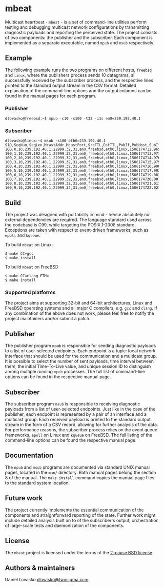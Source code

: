 # mbeat
Multicast heartbeat - `mbeat` - is a set of command-line utilities perform
testing and debugging multicast network configurations by transmitting
diagnostic payloads and reporting the perceived state. The project
consists of two components: the publisher and the subscriber. Each
component is implemented as a separate executable, named `mpub` and `msub`
respectively.

## Example
The following example runs the two programs on different hosts, `freebsd`
and `linux`, where the publishers process sends 10 datagrams, all
successfully received by the subscriber process, and the respective lines
printed to the standard output stream in the CSV format. Detailed
explanation of the command-line options and the output columns can be
found in the manual pages for each program.

### Publisher
```
dlovasko@freebsd:~$ mpub -c10 -s100 -t32 -i1s em0=239.192.40.1
```

### Subscriber
```
dlovasko@linux:~$ msub -s100 eth0=239.192.40.1
SID,SeqNum,SeqLen,McastAddr,McastPort,SrcTTL,DstTTL,PubIf,PubHost,SubIf,SubHost,TimeDep,TimeArr
100,0,10,239.192.40.1,22999,32,31,em0,freebsd,eth0,linux,1506174712.965,1506174712.965
100,1,10,239.192.40.1,22999,32,31,em0,freebsd,eth0,linux,1506174713.971,1506174713.971
100,2,10,239.192.40.1,22999,32,31,em0,freebsd,eth0,linux,1506174714.976,1506174714.977
100,3,10,239.192.40.1,22999,32,31,em0,freebsd,eth0,linux,1506174715.979,1506174715.979
100,4,10,239.192.40.1,22999,32,31,em0,freebsd,eth0,linux,1506174716.990,1506174716.991
100,5,10,239.192.40.1,22999,32,31,em0,freebsd,eth0,linux,1506174717.993,1506174717.993
100,6,10,239.192.40.1,22999,32,31,em0,freebsd,eth0,linux,1506174719.003,1506174719.003
100,7,10,239.192.40.1,22999,32,31,em0,freebsd,eth0,linux,1506174720.007,1506174720.007
100,8,10,239.192.40.1,22999,32,31,em0,freebsd,eth0,linux,1506174721.017,1506174721.017
100,9,10,239.192.40.1,22999,32,31,em0,freebsd,eth0,linux,1506174722.021,1506174722.022
```

## Build
The project was designed with portability in mind - hence absolutely no
external dependencies are required. The language standard used across the
codebase is C99, while targeting the POSIX.1-2008 standard. Exceptions are
taken with respect to event-driven frameworks, such as `epoll` and
`kqueue`.

To build `mbeat` on Linux:
```
$ make CC=gcc
$ make install
```

To build `mbeat` on FreeBSD:
```
$ make CC=clang FTM= 
$ make install
```

### Supported platforms
The project aims at supporting 32-bit and 64-bit architectures, Linux and
FreeBSD operating systems and all major C compilers, e.g. `gcc` and
`clang`. If any combination of the above does not work, please feel free
to notify the project maintainers and/or submit a patch.

## Publisher
The publisher program `mpub` is responsible for sending diagnostic
payloads to a list of user-selected endpoints. Each endpoint is a tuple:
local network interface that should be used for the communication and a
multicast group. It is possible to select the number of sent payloads,
time interval between them, the initial Time-To-Live value, and unique
session ID to distinguish among multiple running `mpub` processes. The
full list of command-line options can be found in the respective manual
page.

## Subscriber
The subscriber program `msub` is responsible to receiving diagnostic
payloads from a list of user-selected endpoints. Just like in the case of
the publisher, each endpoint is represented by a pair of an interface and
a multicast group. Each received payload is printed to the standard output
stream in the form of a CSV record, allowing for further analysis of the
data. For performance reasons, the subscriber process relies on the event
queue frameworks, `epoll` on Linux and `kqueue` on FreeBSD. The full
listing of the command-line options can be found the respective manual
page.

## Documentation
The `mpub` and `msub` programs are documented via standard UNIX manual
pages, located in the `man/` directory. Both manual pages belong the
section 8 of the manual.  The `make install` command copies the manual
page files to the standard system location.

## Future work
The project currently implements the essential communication of the
components and straightforward reporting of the state. Further work might
include detailed analysis built on to of the subscriber's output,
orchestration of large-scale tests and daemonization of the components.

## License
The `mbeat` project is licensed under the terms of the [2-cause BSD
license](LICENSE).

## Authors & maintainers
Daniel Lovasko <dlovasko@twosigma.com>
